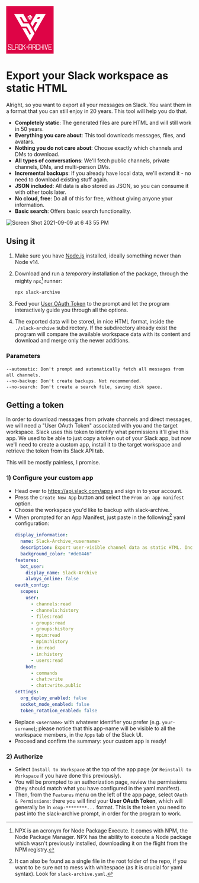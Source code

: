 <img width="128" alt="slack-archive-logo" src="./logo/icon.svg">

# Export your Slack workspace as static HTML

Alright, so you want to export all your messages on Slack. You want them in a format that you
can still enjoy in 20 years. This tool will help you do that.

 * **Completely static**: The generated files are pure HTML and will still work in 50 years.
 * **Everything you care about**: This tool downloads messages, files, and avatars.
 * **Nothing you do not care about**: Choose exactly which channels and DMs to download.
 * **All types of conversations**: We'll fetch public channels, private channels, DMs, and multi-person DMs.
 * **Incremental backups**: If you already have local data, we'll extend it - no need to download existing stuff again.
 * **JSON included**: All data is also stored as JSON, so you can consume it with other tools later.
 * **No cloud, free**: Do all of this for free, without giving anyone your information.
 * **Basic search**: Offers basic search functionality.

<img width="1151" alt="Screen Shot 2021-09-09 at 6 43 55 PM" src="https://user-images.githubusercontent.com/1426799/132776566-0f75a1b4-4b9a-4b53-8a39-e44e8a747a68.png">

## Using it

1. Make sure you have [Node.js](https://nodejs.org/en/) installed, ideally something newer than Node v14.
2. Download and run a _temporary_ installation of the package, through the mighty `npx`[^1] runner:

   ```sh
   npx slack-archive
   ```
3. Feed your [User OAuth Token](#getting-a-token) to the prompt and let the program interactively guide you through all the options.
4. The exported data will be stored, in nice HTML format, inside the `./slack-archive` subdirectory. If the subdirectory already exist the program will compare the available workspace data with its content and download and merge only the newer additions.

[^1]: NPX is an acronym for Node Package Execute. It comes with NPM, the Node Package Manager. 
NPX has the ability to execute a Node package which wasn't previously installed, downloading it on the flight from the NPM registry.

### Parameters

```
--automatic: Don't prompt and automatically fetch all messages from all channels.
--no-backup: Don't create backups. Not recommended.
--no-search: Don't create a search file, saving disk space.
```

## Getting a token

In order to download messages from private channels and direct messages, we will need a "User OAuth Token" associated with you and the target workspace. Slack uses this token to identify what permissions it'll give this app. We used to be able to just copy a token out of your Slack app, but now we'll need to create a custom app, install it to the target workspace and retrieve the token from its Slack API tab.

This will be mostly painless, I promise.

### 1) Configure your custom app

- Head over to https://api.slack.com/apps and sign in to your account.
- Press the `Create New App` button and select the `From an app manifest` option.
- Choose the workspace you'd like to backup with slack-archive.
- When prompted for an App Manifest, just paste in the following[^2] yaml configuration:
  ```yaml
  display_information:
    name: Slack-Archive_<username>
    description: Export user-visible channel data as static HTML. Incrementally.
    background_color: "#de0446"
  features:
    bot_user:
      display_name: Slack-Archive
      always_online: false
  oauth_config:
    scopes:
      user:
        - channels:read
        - channels:history
        - files:read
        - groups:read
        - groups:history
        - mpim:read
        - mpim:history
        - im:read
        - im:history
        - users:read
      bot:
        - commands
        - chat:write
        - chat:write.public
  settings:
    org_deploy_enabled: false
    socket_mode_enabled: false
    token_rotation_enabled: false
  ```
- Replace `<username>` with whatever identifier you prefer (e.g. `your-surname`); please notice that this app-name will be visible to all the workspace members, in the `Apps` tab of the Slack UI.
- Proceed and confirm the summary: your custom app is ready!
 
[^2]: It can also be found as a single file in the root folder of the repo, if you want to be sure not to mess with whitespace (as it is crucial for yaml syntax). Look for `slack-archive.yaml`.

### 2) Authorize

- Select `Install to Workspace` at the top of the app page (or `Reinstall to Workspace` if you have done this previously).
- You will be prompted to an authorization page, review the permissions (they should match what you have configured in the yaml manifest).
- Then, from the `Features` menu on the left of the app page, select `OAuth & Permissions`: there you will find your **User OAuth Token**, which will generally be in `xoxp-********...` format. This is the token you need to past into the slack-archive prompt, in order for the program to work.

